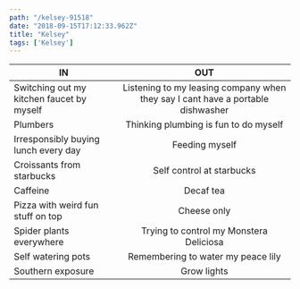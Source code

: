 ```yaml
---
path: "/kelsey-91518"
date: "2018-09-15T17:12:33.962Z"
title: "Kelsey"
tags: ['Kelsey']
---
```


| IN            | OUT           | 
| ------------- |:-------------:| 
Switching out my kitchen faucet by myself | Listening to my leasing company when they say I cant have a portable dishwasher
Plumbers | Thinking plumbing is fun to do myself
Irresponsibly buying lunch every day	| Feeding myself 
Croissants from starbucks | Self control at starbucks  
Caffeine | Decaf tea 
Pizza with weird fun stuff on top | Cheese only
Spider plants everywhere | Trying to control my Monstera Deliciosa 
Self watering pots | Remembering to water my peace lily
Southern exposure | Grow lights

